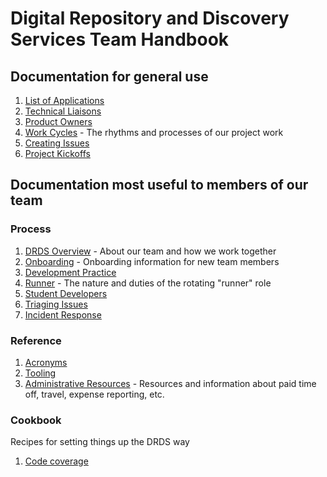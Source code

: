 # Digital Repository and Discovery Services Team Handbook

## Documentation for general use
1. [List of Applications](/applications.md)
1. [Technical Liaisons](/technical_liaisons.md)
1. [Product Owners](/product_owners.md)
1. [Work Cycles](/work_cycles.md) - The rhythms and processes of our project work
1. [Creating Issues](/creating_issues.md)
1. [Project Kickoffs](/project_kickoffs.md)

## Documentation most useful to members of our team

### Process

1. [DRDS Overview](/drds_overview.md) - About our team and how we work together
1. [Onboarding](/onboarding.md) - Onboarding information for new team members
1. [Development Practice](/development_practice.md)
1. [Runner](/runner.md) - The nature and duties of the rotating "runner" role
1. [Student Developers](/student_developers.md)
1. [Triaging Issues](/triaging_issues.md)
1. [Incident Response](/incident_response.md)

### Reference

1. [Acronyms](/acronyms.md)
1. [Tooling](/tooling.md)
1. [Administrative Resources](/admin_resources.md) - Resources and information about paid time off, travel, expense reporting, etc.

### Cookbook
Recipes for setting things up the DRDS way

1. [Code coverage](cookbook/coverage.md)

